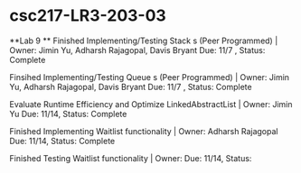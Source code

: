 # csc217-LR3-203-03

**Lab 9 **
Finished Implementing/Testing Stack s (Peer Programmed) | Owner: Jimin Yu, Adharsh Rajagopal, Davis Bryant Due: 11/7 , Status: Complete

Finsihed Implementing/Testing Queue s (Peer Programmed) | Owner: Jimin Yu, Adharsh Rajagopal, Davis Bryant Due: 11/7 , Status: Complete

Evaluate Runtime Efficiency and Optimize LinkedAbstractList | Owner: Jimin Yu Due: 11/14, Status: Complete

Finished Implementing Waitlist functionality | Owner: Adharsh Rajagopal Due: 11/14, Status: Complete

Finished Testing Waitlist functionality | Owner:  Due: 11/14, Status: 
